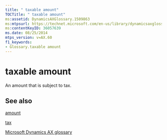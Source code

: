 ```yaml
---
title: " taxable amount"
TOCTitle: " taxable amount"
ms:assetid: DynamicsAXGlossary.1509863
ms:mtpsurl: https://technet.microsoft.com/en-us/library/dynamicsaxglossary.1509863(v=AX.60)
ms:contentKeyID: 36057639
ms.date: 08/25/2014
mtps_version: v=AX.60
f1_keywords:
- Glossary.taxable amount
---
```


# taxable amount

An amount that is subject to tax.

## See also

[amount](amount.md)

[tax](tax.md)

[Microsoft Dynamics AX glossary](glossary/microsoft-dynamics-ax-glossary.md)

  


